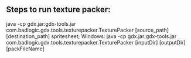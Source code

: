 Steps to run texture packer:
---------------------


java -cp gdx.jar:gdx-tools.jar com.badlogic.gdx.tools.texturepacker.TexturePacker  [source_path] [destination_path] spritesheet;
Windows: java -cp gdx.jar;gdx-tools.jar com.badlogic.gdx.tools.texturepacker.TexturePacker [inputDir] [outputDir] [packFileName]
